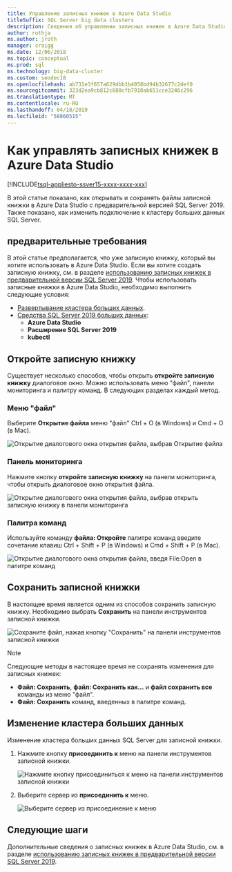 ```yaml
---
title: Управление записных книжек в Azure Data Studio
titleSuffix: SQL Server big data clusters
description: Сведения об управлении записных книжек в Azure Data Studio. Это включает в себя Открытие записных книжек, их сохранение и изменение подключения кластера больших данных.
author: rothja
ms.author: jroth
manager: craigg
ms.date: 12/06/2018
ms.topic: conceptual
ms.prod: sql
ms.technology: big-data-cluster
ms.custom: seodec18
ms.openlocfilehash: ab731e3f657a629dbb1b4058bd94b32677c2def0
ms.sourcegitcommit: 323d2ea9cb812c688cfb7918ab651cce3246c296
ms.translationtype: MT
ms.contentlocale: ru-RU
ms.lasthandoff: 04/18/2019
ms.locfileid: "58860515"
---
```

# <a name="how-to-manage-notebooks-in-azure-data-studio"></a>Как управлять записных книжек в Azure Data Studio

[!INCLUDE[tsql-appliesto-ssver15-xxxx-xxxx-xxx](../includes/tsql-appliesto-ssver15-xxxx-xxxx-xxx.md)]

В этой статье показано, как открывать и сохранять файлы записной книжки в Azure Data Studio с предварительной версией SQL Server 2019. Также показано, как изменить подключение к кластеру больших данных SQL Server.

## <a name="prerequisites"></a>предварительные требования

В этой статье предполагается, что уже записную книжку, который вы хотите использовать в Azure Data Studio. Если вы хотите создать записную книжку, см. в разделе [использованию записных книжек в предварительной версии SQL Server 2019](notebooks-guidance.md). Чтобы использовать записные книжки в Azure Data Studio, необходимо выполнить следующие условия:

- [Развертывание кластера больших данных](quickstart-big-data-cluster-deploy.md).
- [Средства SQL Server 2019 больших данных](deploy-big-data-tools.md):
   - **Azure Data Studio**
   - **Расширение SQL Server 2019**
   - **kubectl**

## <a name="open-a-notebook"></a>Откройте записную книжку

Существует несколько способов, чтобы открыть **откройте записную книжку** диалоговое окно. Можно использовать меню "файл", панели мониторинга и палитру команд. В следующих разделах каждый метод.

### <a name="file-menu"></a>Меню "файл"

Выберите **Открытие файла** меню "файл" Ctrl + O (в Windows) и Cmd + O (в Mac).

![Открытие диалогового окна открытия файла, выбрав Открытие файла](./media/notebooks-how-to-manage/open-file-1.png) 

### <a name="dashboard"></a>Панель мониторинга

Нажмите кнопку **откройте записную книжку** на панели мониторинга, чтобы открыть диалоговое окно открытия файла.

![Открытие диалогового окна открытия файла, выбрав открыть записную книжку в панели мониторинга](./media/notebooks-how-to-manage/open-file-2.png) 

### <a name="command-palette"></a>Палитра команд

Используйте команду **файла: Откройте** палитре команд введите сочетание клавиш Ctrl + Shift + P (в Windows) и Cmd + Shift + P (в Mac).

![Открытие диалогового окна открытия файла, введя File:Open в палитре команд](./media/notebooks-how-to-manage/open-file-3.png)

## <a name="save-a-notebook"></a>Сохранить записной книжки

В настоящее время является одним из способов сохранить записную книжку. Необходимо выбрать **Сохранить** на панели инструментов записной книжки.

![Сохраните файл, нажав кнопку "Сохранить" на панели инструментов записной книжки](./media/notebooks-how-to-manage/save-file-1.png)

> [!NOTE]
> Следующие методы в настоящее время не сохранять изменения для записных книжек:
>
> - **Файл: Сохранить**, **файл: Сохранить как...**  и **файл сохранить все** команды из меню "файл".
> - **Файл: Сохранить** команд, введенных в палитре команд.

## <a name="change-the-big-data-cluster"></a>Изменение кластера больших данных

Изменение кластера больших данных SQL Server для записной книжки.

1. Нажмите кнопку **присоединить к** меню на панели инструментов записной книжки.

   ![Нажмите кнопку присоединиться к меню на панели инструментов записной книжки](./media/notebooks-how-to-manage/select-attach-to-1.png)

2. Выберите сервер из **присоединить к** меню.

   ![Выберите сервер из присоединение к меню](./media/notebooks-how-to-manage/select-attach-to-2.png)

## <a name="next-steps"></a>Следующие шаги

Дополнительные сведения о записных книжек в Azure Data Studio, см. в разделе [использованию записных книжек в предварительной версии SQL Server 2019](notebooks-guidance.md).